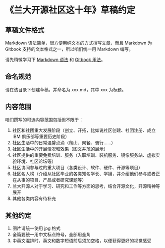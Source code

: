 
# 《兰大开源社区这十年》草稿约定

## 草稿文件格式

Markdown 语法简单，很方便用纯文本的方式撰写文章，而且 Markdown 为 Gitbook 支持的文本格式之一，所以咱们统一用 Markdown 编写。

请先稍微学习下 [Markdown 语法](markdown) 和 [Gitbook 用法](http://help.gitbook.com)。

## 命名规范

请在该目录下创建草稿，并命名为 xxx.md，其中 xxx 为标题。

## 内容范围

咱们撰写的可选内容范围包括但不限于：

1. 社区和社团重大发展阶段（创立、开拓，比如说社区创建、社团注册、成立 IBM 俱乐部等重要历史阶段）
2. 社区生活中的日常温馨点滴（爬山、聚餐、骑行……）
3. 社区生活中的开展情况和效果（图文并茂的展示）
4. 社区提供的重要免费培训、服务（入职培训、装机服务、镜像服务站、虚拟实验环境、社区论坛等）
5. 社区协同参与过的重大项目（各类设计、软件、硬件、开源等项目）
6. 社区名人榜（介绍从社区毕业的各类知名学长、学姐，并介绍他们参与或者正在从事的项目、产品或者研究课题等）
7. 兰大开源人对于学习、研究和工作等方面的思考，结合开源文化，开源精神等展开
8. 其他各类内容有待补充

## 其他约定

1. 图片请统一使用 jpg 格式
2. 全篇要统一用中文标点符号，全部用全角
3. 中英文混排时，英文和数字短语前后须加空格，以便获得更好的视觉感受

[markdown]:http://help.gitbook.com/format/markdown.html

